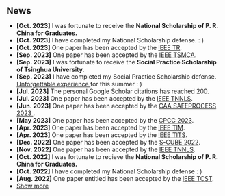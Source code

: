 <h1 id="news"></h1>

<h2 style="margin: 60px 0px 10px;">News</h2>

<ul>
<li><strong>[Oct. 2023]</strong> I was fortunate to receive the <strong> National Scholarship of P. R. China for Graduates. </strong></li>
<li><strong>[Oct. 2023]</strong> I have completed my National Scholarship defense. : )</li>
<li><strong>[Oct. 2023]</strong> One paper has been accepted by the <a href="https://ieeexplore.ieee.org/xpl/RecentIssue.jsp?punumber=24"> IEEE TR</a>. </li>
<li><strong>[Sep. 2023]</strong> One paper has been accepted by the <a href="https://ieeexplore.ieee.org/xpl/RecentIssue.jsp?punumber=6221021"> IEEE TSMCA</a>. </li>
<li><strong>[Sep. 2023]</strong> I was fortunate to receive the <strong> Social Practice Scholarship of Tsinghua University</strong>.</li>
<li><strong>[Sep. 2023]</strong> I have completed my Social Practice Scholarship defense. <a href="https://www.sohu.com/a/710990497_120972834"> Unforgettable experience </a>for this summer : )</li>
<li><strong>[Jul. 2023]</strong> The personal Google Scholar citations has reached 200.</li>
<li><strong>[Jul. 2023]</strong> One paper has been accepted by the <a href="https://ieeexplore.ieee.org/xpl/RecentIssue.jsp?punumber=5962385">IEEE TNNLS</a>.</li>
<li><strong>[Jun. 2023]</strong> One paper has been accepted by the <a href="https://fdd2023.aconf.org"> CAA SAFEPROCESS 2023 </a>.</li>
<li><strong>[May 2023]</strong> One paper has been accepted by the <a href="http://2023.cn-tcpc.org/home/"> CPCC 2023</a>.</li>
<li><strong>[Apr. 2023]</strong> One paper has been accepted by the <a href="https://ieeexplore.ieee.org/xpl/RecentIssue.jsp?reload=true&punumber=19">IEEE TIM</a>.</li>
<li><strong>[Apr. 2023]</strong> One paper has been accepted by the <a href="https://ieeexplore.ieee.org/xpl/RecentIssue.jsp?punumber=6979">IEEE TITS</a>.</li>
<li><strong>[Dec. 2022]</strong> One paper has been accepted by the <a href="https://s-cubeconference.eai-conferences.org/2022/">S-CUBE 2022</a>.</li>
<li><strong>[Nov. 2022]</strong> One paper has been accepted by the <a href="https://ieeexplore.ieee.org/xpl/RecentIssue.jsp?punumber=5962385">IEEE TNNLS</a>.</li>
<li><strong>[Oct. 2022]</strong> I was fortunate to recieve the <strong> National Scholarship of P. R. China for Graduates. </strong></li>
<li><strong>[Oct. 2022]</strong> I have completed my National Scholarship defense : )</li>
<li><strong>[Aug. 2022]</strong> One paper entitled has been accepted by the <a href="https://ieeexplore.ieee.org/xpl/RecentIssue.jsp?punumber=87">IEEE TCST</a>.</li>
<li> <a href="javascript:toggle_vis('newsmore')">Show more</a> </li>
<div id="newsmore" style="display:none"> 
<li><strong>[Jun. 2022]</strong> One paper has been accepted by the <a href="http://2022.cn-tcpc.org/home/"> CPCC 2022</a>.</li>
  <li><strong>[Aug. 2021]</strong> One paper has been accepted by the <a href="https://ieeexplore.ieee.org/xpl/RecentIssue.jsp?reload=true&punumber=19">IEEE TIM</a>.</li>
</div>
</ul>
